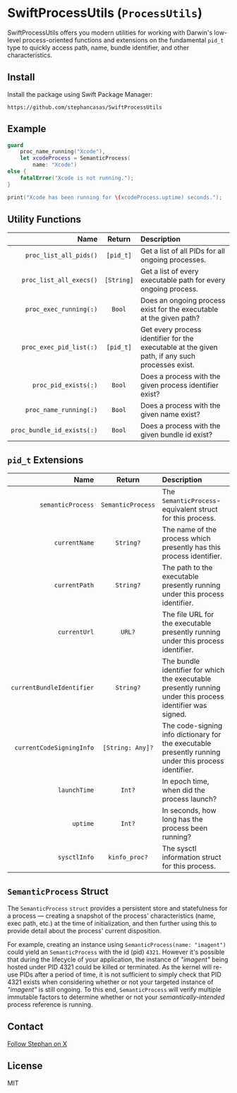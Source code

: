 # SwiftProcessUtils (`ProcessUtils`)

SwiftProcessUtils offers you modern utilities for working with Darwin's low-level process-oriented functions and extensions on the fundamental `pid_t` type to quickly access path, name, bundle identifier, and other characteristics.

## Install

Install the package using Swift Package Manager:

```
https://github.com/stephancasas/SwiftProcessUtils
```

## Example

```swift
guard
    proc_name_running("Xcode"),
    let xcodeProcess = SemanticProcess(
        name: "Xcode")
else {
    fatalError("Xcode is not running.");
}

print("Xcode has been running for \(xcodeProcess.uptime) seconds.");
```

## Utility Functions

|                       Name |   Return   | Description                                                                                     |
| -------------------------: | :--------: | :---------------------------------------------------------------------------------------------- |
|     `proc_list_all_pids()` | `[pid_t]`  | Get a list of all PIDs for all ongoing processes.                                               |
|    `proc_list_all_execs()` | `[String]` | Get a list of every executable path for every ongoing process.                                  |
|     `proc_exec_running(:)` |   `Bool`   | Does an ongoing process exist for the executable at the given path?                             |
|    `proc_exec_pid_list(:)` | `[pid_t]`  | Get every process identifier for the executable at the given path, if any such processes exist. |
|       `proc_pid_exists(:)` |   `Bool`   | Does a process with the given process identifier exist?                                         |
|     `proc_name_running(:)` |   `Bool`   | Does a process with the given name exist?                                                       |
| `proc_bundle_id_exists(:)` |   `Bool`   | Does a process with the given bundle id exist?                                                  |

## `pid_t` Extensions

|                      Name |      Return       | Description                                                                                                |
| ------------------------: | :---------------: | :--------------------------------------------------------------------------------------------------------- |
|         `semanticProcess` | `SemanticProcess` | The `SemanticProcess`-equivalent struct for this process.                                                  |
|             `currentName` |     `String?`     | The name of the process which presently has this process identifier.                                       |
|             `currentPath` |     `String?`     | The path to the executable presently running under this process identifier.                                |
|              `currentUrl` |      `URL?`       | The file URL for the executable presently running under this process identifier.                           |
| `currentBundleIdentifier` |     `String?`     | The bundle identifier for which the executable presently running under this process identifier was signed. |
|  `currentCodeSigningInfo` | `[String: Any]?`  | The code-signing info dictionary for the executable presently running under this process identifier.       |
|              `launchTime` |      `Int?`       | In epoch time, when did the process launch?                                                                |
|                  `uptime` |      `Int?`       | In seconds, how long has the process been running?                                                         |
|              `sysctlInfo` |   `kinfo_proc?`   | The sysctl information struct for this process.                                                            |

## `SemanticProcess` Struct

The `SemanticProcess` `struct` provides a persistent store and statefulness for a process — creating a snapshot of the process' characteristics (name, exec path, etc.) at the time of initialization, and then further using this to provide detail about the process' current disposition.

For example, creating an instance using `SemanticProcess(name: "imagent")` could yield an `SemanticProcess` with the id (pid) `4321`. However it's possible that during the lifecycle of your application, the instance of _"imagent"_ being hosted under PID 4321 could be killed or terminated. As the kernel will re-use PIDs after a period of time, it is not sufficient to simply check that PID 4321 exists when considering whether or not your targeted instance of _"imagent"_ is still ongoing. To this end, `SemanticProcess` will verify multiple immutable factors to determine whether or not your _semantically-intended_ process reference is running.

## Contact

[Follow Stephan on X](https://x.com/stephancasas)

## License

MIT
